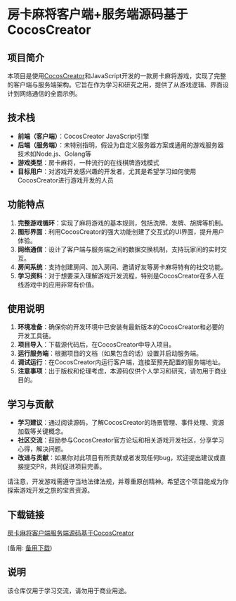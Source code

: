 # 房卡麻将客户端+服务端源码基于CocosCreator

## 项目简介

本项目是使用[CocosCreator](https://www.cocos.com/creator)和JavaScript开发的一款房卡麻将游戏，实现了完整的客户端与服务端架构。它旨在作为学习和研究之用，提供了从游戏逻辑、界面设计到网络通信的全面示例。

## 技术栈

- **前端（客户端）**：CocosCreator JavaScript引擎
- **后端（服务端）**：未特别指明，假设为自定义服务器方案或通用的游戏服务器技术如Node.js、Golang等
- **游戏类型**：房卡麻将，一种流行的在线棋牌游戏模式
- **目标用户**：对游戏开发感兴趣的开发者，尤其是希望学习如何使用CocosCreator进行游戏开发的人员

## 功能特点

1. **完整游戏循环**：实现了麻将游戏的基本规则，包括洗牌、发牌、胡牌等机制。
2. **图形界面**：利用CocosCreator的强大功能创建了交互式的UI界面，提升用户体验。
3. **网络通信**：设计了客户端与服务端之间的数据交换机制，支持玩家间的实时交互。
4. **房间系统**：支持创建房间、加入房间、邀请好友等房卡麻将特有的社交功能。
5. **学习资料**：对于想要深入理解游戏开发流程，特别是CocosCreator在多人在线游戏中的应用非常有价值。

## 使用说明

1. **环境准备**：确保你的开发环境中已安装有最新版本的CocosCreator和必要的开发工具链。
2. **项目导入**：下载源代码后，在CocosCreator中导入项目。
3. **运行服务端**：根据项目的文档（如果包含的话）设置并启动服务端。
4. **调试运行**：在CocosCreator内运行客户端，连接至预先配置的服务端地址。
5. **注意事项**：出于版权和伦理考虑，本源码仅供个人学习和研究，请勿用于商业目的。

## 学习与贡献

- **学习建议**：通过阅读源码，了解CocosCreator的场景管理、事件处理、资源加载等关键概念。
- **社区交流**：鼓励参与CocosCreator官方论坛和相关游戏开发社区，分享学习心得，解决问题。
- **改进与贡献**：如果你对此项目有所贡献或者发现任何bug，欢迎提出建议或直接提交PR，共同促进项目完善。

请注意，开发游戏需遵守当地法律法规，并尊重原创精神。希望这个项目能成为你探索游戏开发之旅的宝贵资源。

## 下载链接
[房卡麻将客户端服务端源码基于CocosCreator](https://pan.quark.cn/s/b36ed39d03c1) 

(备用: [备用下载](https://pan.baidu.com/s/1v2rS-huxVG44KUcig1OrTg?pwd=1234))

## 说明

该仓库仅用于学习交流，请勿用于商业用途。

